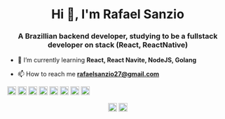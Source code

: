 <h1 align="center">Hi 👋, I'm Rafael Sanzio</h1>
<h3 align="center">A Brazillian backend developer, studying to be a fullstack developer on stack (React, ReactNative)</h3>

- 🌱 I’m currently learning **React, React Navite, NodeJS, Golang**

- 📫 How to reach me **rafaelsanzio27@gmail.com**

<p align="left"><img src="https://devicons.github.io/devicon/devicon.git/icons/react/react-original-wordmark.svg" alt="react" width="20" height="20"/> <img src="https://devicons.github.io/devicon/devicon.git/icons/go/go-original.svg" alt="go" width="20" height="20"/> <img src="https://devicons.github.io/devicon/devicon.git/icons/javascript/javascript-original.svg" alt="javascript" width="20" height="20"/> <img src="https://devicons.github.io/devicon/devicon.git/icons/typescript/typescript-original.svg" alt="typescript" width="20" height="20"/> <img src="https://devicons.github.io/devicon/devicon.git/icons/mysql/mysql-original-wordmark.svg" alt="mysql" width="20" height="20"/> <img src="https://devicons.github.io/devicon/devicon.git/icons/php/php-original.svg" alt="php" width="20" height="20"/> <img src="https://devicons.github.io/devicon/devicon.git/icons/postgresql/postgresql-original-wordmark.svg" alt="postgresql" width="20" height="20"/> <img src="https://devicons.github.io/devicon/devicon.git/icons/nodejs/nodejs-original-wordmark.svg" alt="nodejs" width="20" height="20"/></p><p align="center">
<a href="https://linkedin.com/in/https://www.linkedin.com/in/rafael-sanzio-012778143/" target="blank"><img align="center" src="https://cdn.jsdelivr.net/npm/simple-icons@3.0.1/icons/linkedin.svg" alt="https://www.linkedin.com/in/rafael-sanzio-012778143/" height="20" width="20" /></a>
<a href="https://instagram.com/rafaelsanzio" target="blank"><img align="center" src="https://cdn.jsdelivr.net/npm/simple-icons@3.0.1/icons/instagram.svg" alt="rafaelsanzio" height="20" width="20" /></a>
</p>

